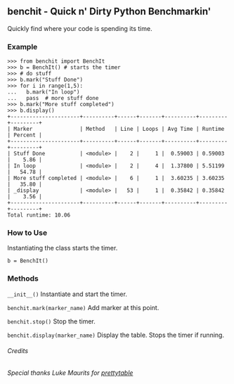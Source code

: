 ## benchit - Quick n' Dirty Python Benchmarkin'

Quickly find where your code is spending its time.

### Example

    >>> from benchit import BenchIt
    >>> b = BenchIt() # starts the timer
    >>> # do stuff
    >>> b.mark("Stuff Done")
    >>> for i in range(1,5):
    ...   b.mark("In loop")
    ...   pass  # more stuff done
    >>> b.mark("More stuff completed")
    >>> b.display()
    +----------------------+----------+------+-------+----------+---------+---------+
    | Marker               | Method   | Line | Loops | Avg Time | Runtime | Percent |
    +----------------------+----------+------+-------+----------+---------+---------+
    | Stuff Done           | <module> |    2 |     1 |  0.59003 | 0.59003 |    5.86 |
    | In loop              | <module> |    2 |     4 |  1.37800 | 5.51199 |   54.78 |
    | More stuff completed | <module> |    6 |     1 |  3.60235 | 3.60235 |   35.80 |
    | _display             | <module> |   53 |     1 |  0.35842 | 0.35842 |    3.56 |
    +----------------------+----------+------+-------+----------+---------+---------+
    Total runtime: 10.06

### How to Use

Instantiating the class starts the timer.

    b = BenchIt()


### Methods

`__init__()` Instantiate and start the timer.

`benchit.mark(marker_name)` Add marker at this point.

`benchit.stop()` Stop the timer.

`benchit.display(marker_name)` Display the table.  Stops the timer if running.


###### Credits
*Special thanks Luke Maurits for [prettytable](https://pypi.python.org/pypi/PrettyTable)*